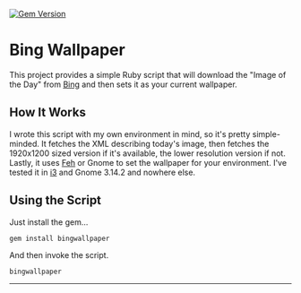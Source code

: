 
[![Gem Version](https://badge.fury.io/rb/bingwallpaper.svg)](http://badge.fury.io/rb/bingwallpaper)

# Bing Wallpaper

This project provides a simple Ruby script that will download the
"Image of the Day" from [Bing][0] and then sets it as your current
wallpaper.

## How It Works

I wrote this script with my own environment in mind, so it's pretty
simple-minded. It fetches the XML describing today's image, then fetches the
1920x1200 sized version if it's available, the lower resolution version if not.
Lastly, it uses [Feh][1] or Gnome to set the wallpaper for your environment.
I've tested it in [i3][2] and Gnome 3.14.2 and nowhere else.

## Using the Script

Just install the gem...

    gem install bingwallpaper

And then invoke the script.

    bingwallpaper


***
[0]: https://www.bing.com
[1]: http://feh.finalrewind.org/
[2]: http://i3wm.org/
